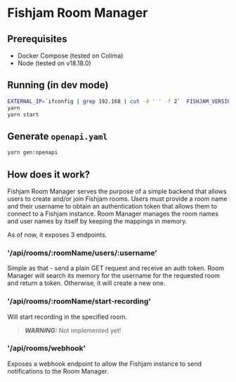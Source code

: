 # Fishjam Room Manager

## Prerequisites

- Docker Compose (tested on Colima)
- Node (tested on v18.18.0)

## Running (in dev mode)

```sh
EXTERNAL_IP=`ifconfig | grep 192.168 | cut -d ' ' -f 2`  FISHJAM_VERSION=edge docker-compose -f docker-compose-dev.yaml up
yarn
yarn start
```

## Generate `openapi.yaml`

```sh
yarn gen:openapi
```

## How does it work?

Fishjam Room Manager serves the purpose of a simple backend that allows users to create and/or join Fishjam rooms.
Users must provide a room name and their username to obtain an authentication token that allows them to connect to a Fishjam instance.
Room Manager manages the room names and user names by itself by keeping the mappings in memory.

As of now, it exposes 3 endpoints.

### '/api/rooms/:roomName/users/:username'

Simple as that - send a plain GET request and receive an auth token.
Room Manager will search its memory for the username for the requested room and return a token.
Otherwise, it will create a new one.

### '/api/rooms/:roomName/start-recording'

Will start recording in the specified room.
> **_WARNING:_**  Not implemented yet!


### '/api/rooms/webhook'

Exposes a webhook endpoint to allow the Fishjam instance to send notifications to the Room Manager.
